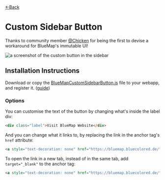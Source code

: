 [←Back](..)

# Custom Sidebar Button
Thanks to community member [@Chicken](https://github.com/Chicken/)
for being the first to devise a workaround for BlueMap's immutable UI!

![a screenshot of the custom button in the sidebar](https://github.com/TechnicJelle/BlueMapWebScripts/assets/22576047/52011787-83e6-4514-9a85-70ca6180dee9)

## Installation Instructions
Download or copy the [BlueMapCustomSidebarButton.js](BlueMapCustomSidebarButton.js) file to your webapp, and register it.
([guide](https://bluemap.bluecolored.de/community/Customisation.html#webapp-script-addons))

### Options
You can customise the text of the button by changing what's inside the label div:
```html
<div class="label">Visit BlueMap Website</div>
```

And you can change what it links to, by replacing the link in the anchor tag's `href` attribute:
```html
<a style="text-decoration: none" href="https://bluemap.bluecolored.de/">
```

To open the link in a new tab, instead of in the same tab, add `target="_blank"` to the anchor tag:
```html
<a style="text-decoration: none" href="https://bluemap.bluecolored.de/" target="_blank">
```
